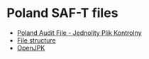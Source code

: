 # Poland SAF-T files 

* [Poland Audit File - Jednolity Plik Kontrolny](https://pl.wikipedia.org/wiki/Jednolity_Plik_Kontrolny)
* [File structure](https://www.mf.gov.pl/krajowa-administracja-skarbowa/dzialalnosc/struktury-jpk)
* [OpenJPK](https://github.com/pguzik/OpenJPK)


